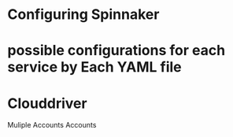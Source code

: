 # Configuring Spinnaker

# possible configurations for each service by Each YAML file

# Clouddriver

Muliple Accounts
Accounts
